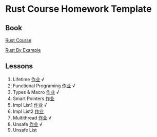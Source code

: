 # Rust Course Homework Template

## Book

[Rust Course](https://course.rs/advance/)

[Rust By Example](https://doc.rust-lang.org/rust-by-example)

## Lessons

1. Lifetime [作业](lifetime/basic.md) √
2. Functional Programing [作业](./functional-programing/closure.md) √
3. Types & Macro [作业](./newtype-sized.md) √
4. Smart Pointers [作业](./smart_pointer/src/main.rs)
5. Impl List1 [作业](./list1/src/main.rs) √
6. Impl List2 [作业](./list2/src/main.rs)
7. Multithread [作业](thread/src/main.rs)  √
8. Unsafe [作业](macro_rules/src/main.rs) √
9. Unsafe List
